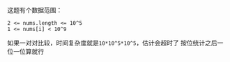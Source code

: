 这题有个数据范围：
```
2 <= nums.length <= 10^5
1 <= nums[i] < 10^9
```


如果一对对比较，时间复杂度就是`10*10^5*10^5`，估计会超时了
按位统计之后一位一位算就行